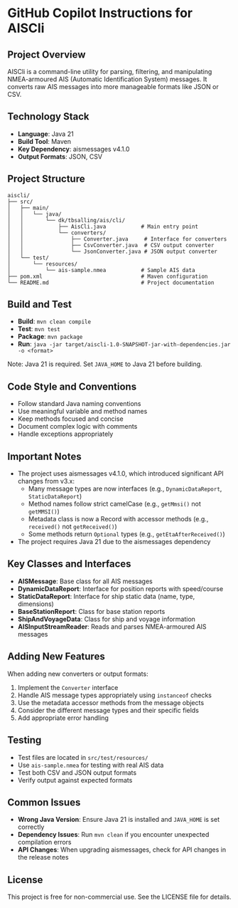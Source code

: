 # GitHub Copilot Instructions for AISCli

## Project Overview
AISCli is a command-line utility for parsing, filtering, and manipulating NMEA-armoured AIS (Automatic Identification System) messages. It converts raw AIS messages into more manageable formats like JSON or CSV.

## Technology Stack
- **Language**: Java 21
- **Build Tool**: Maven
- **Key Dependency**: aismessages v4.1.0
- **Output Formats**: JSON, CSV

## Project Structure
```
aiscli/
├── src/
│   ├── main/
│   │   └── java/
│   │       └── dk/tbsalling/ais/cli/
│   │           ├── AisCli.java           # Main entry point
│   │           └── converters/
│   │               ├── Converter.java     # Interface for converters
│   │               ├── CsvConverter.java  # CSV output converter
│   │               └── JsonConverter.java # JSON output converter
│   └── test/
│       └── resources/
│           └── ais-sample.nmea           # Sample AIS data
├── pom.xml                               # Maven configuration
└── README.md                             # Project documentation
```

## Build and Test
- **Build**: `mvn clean compile`
- **Test**: `mvn test`
- **Package**: `mvn package`
- **Run**: `java -jar target/aiscli-1.0-SNAPSHOT-jar-with-dependencies.jar -o <format>`

Note: Java 21 is required. Set `JAVA_HOME` to Java 21 before building.

## Code Style and Conventions
- Follow standard Java naming conventions
- Use meaningful variable and method names
- Keep methods focused and concise
- Document complex logic with comments
- Handle exceptions appropriately

## Important Notes
- The project uses aismessages v4.1.0, which introduced significant API changes from v3.x:
  - Many message types are now interfaces (e.g., `DynamicDataReport`, `StaticDataReport`)
  - Method names follow strict camelCase (e.g., `getMmsi()` not `getMMSI()`)
  - Metadata class is now a Record with accessor methods (e.g., `received()` not `getReceived()`)
  - Some methods return `Optional` types (e.g., `getEtaAfterReceived()`)
- The project requires Java 21 due to the aismessages dependency

## Key Classes and Interfaces
- **AISMessage**: Base class for all AIS messages
- **DynamicDataReport**: Interface for position reports with speed/course
- **StaticDataReport**: Interface for ship static data (name, type, dimensions)
- **BaseStationReport**: Class for base station reports
- **ShipAndVoyageData**: Class for ship and voyage information
- **AISInputStreamReader**: Reads and parses NMEA-armoured AIS messages

## Adding New Features
When adding new converters or output formats:
1. Implement the `Converter` interface
2. Handle AIS message types appropriately using `instanceof` checks
3. Use the metadata accessor methods from the message objects
4. Consider the different message types and their specific fields
5. Add appropriate error handling

## Testing
- Test files are located in `src/test/resources/`
- Use `ais-sample.nmea` for testing with real AIS data
- Test both CSV and JSON output formats
- Verify output against expected formats

## Common Issues
- **Wrong Java Version**: Ensure Java 21 is installed and `JAVA_HOME` is set correctly
- **Dependency Issues**: Run `mvn clean` if you encounter unexpected compilation errors
- **API Changes**: When upgrading aismessages, check for API changes in the release notes

## License
This project is free for non-commercial use. See the LICENSE file for details.

